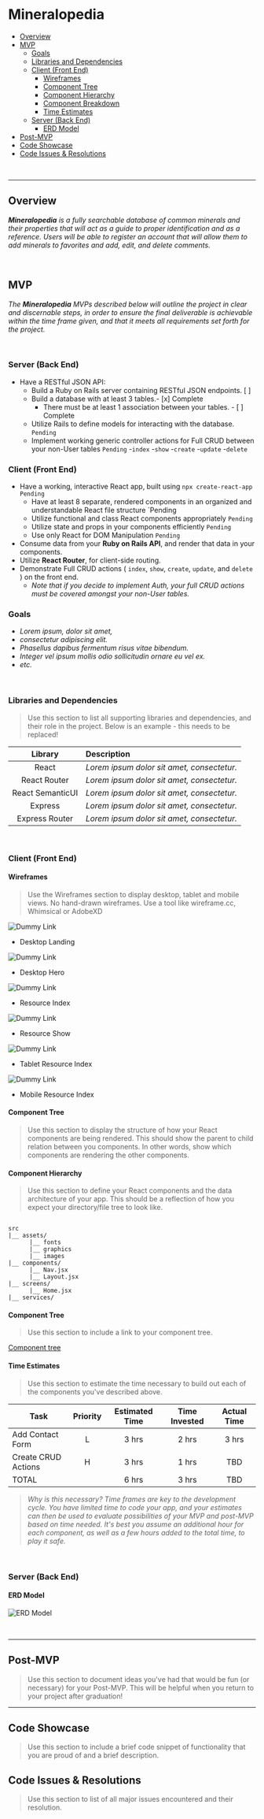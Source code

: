 # Mineralopedia

- [Overview](#overview)
- [MVP](#mvp)
  - [Goals](#goals)
  - [Libraries and Dependencies](#libraries-and-dependencies)
  - [Client (Front End)](#client-front-end)
    - [Wireframes](#wireframes)
    - [Component Tree](#component-tree)
    - [Component Hierarchy](#component-hierarchy)
    - [Component Breakdown](#component-breakdown)
    - [Time Estimates](#time-estimates)
  - [Server (Back End)](#server-back-end)
    - [ERD Model](#erd-model)
- [Post-MVP](#post-mvp)
- [Code Showcase](#code-showcase)
- [Code Issues & Resolutions](#code-issues--resolutions)

<br>

---

## Overview

_**Mineralopedia** is a fully searchable database of common minerals and their properties that will act as a guide to proper identification and as a reference. Users will be able to register an account that will allow them to add minerals to favorites and add, edit, and delete comments._

<br>

## MVP

_The **Mineralopedia** MVPs described below will outline the project in clear and discernable steps, in order to ensure the final deliverable is achievable within the time frame given, and that it meets all requirements set forth for the project._

<br>

### Server (Back End) <!-- omit in toc -->

- Have a RESTful JSON API:
  - Build a Ruby on Rails server containing RESTful JSON endpoints. [ ]
  - Build a database with at least 3 tables.- [x] Complete
    - There must be at least 1 association between your tables. - [ ] Complete
  - Utilize Rails to define models for interacting with the database. `Pending`
  - Implement working generic controller actions for Full CRUD between your non-User tables `Pending` -`index` -`show` -`create` -`update` -`delete`

### Client (Front End) <!-- omit in toc -->

- Have a working, interactive React app, built using `npx create-react-app` `Pending`
  - Have at least 8 separate, rendered components in an organized and understandable React file structure `Pending
  - Utilize functional and class React components appropriately `Pending`
  - Utilize state and props in your components efficiently `Pending`
  - Use only React for DOM Manipulation `Pending`
- Consume data from your **Ruby on Rails API**, and render that data in your components.
- Utilize **React Router**, for client-side routing.
- Demonstrate Full CRUD actions ( `index`, `show`, `create`, `update`, and `delete` ) on the front end.
  - _Note that if you decide to implement Auth, your full CRUD actions must be covered amongst your non-User tables._

### Goals

- _Lorem ipsum, dolor sit amet,_
- _consectetur adipiscing elit._
- _Phasellus dapibus fermentum risus vitae bibendum._
- _Integer vel ipsum mollis odio sollicitudin ornare eu vel ex._
- _etc._

<br>

### Libraries and Dependencies

> Use this section to list all supporting libraries and dependencies, and their role in the project. Below is an example - this needs to be replaced!

|     Library      | Description                                |
| :--------------: | :----------------------------------------- |
|      React       | _Lorem ipsum dolor sit amet, consectetur._ |
|   React Router   | _Lorem ipsum dolor sit amet, consectetur._ |
| React SemanticUI | _Lorem ipsum dolor sit amet, consectetur._ |
|     Express      | _Lorem ipsum dolor sit amet, consectetur._ |
|  Express Router  | _Lorem ipsum dolor sit amet, consectetur._ |

<br>

### Client (Front End)

#### Wireframes

> Use the Wireframes section to display desktop, tablet and mobile views. No hand-drawn wireframes. Use a tool like wireframe.cc, Whimsical or AdobeXD

![Dummy Link](url)

- Desktop Landing

![Dummy Link](url)

- Desktop Hero

![Dummy Link](url)

- Resource Index

![Dummy Link](url)

- Resource Show

![Dummy Link](url)

- Tablet Resource Index

![Dummy Link](url)

- Mobile Resource Index

#### Component Tree

> Use this section to display the structure of how your React components are being rendered. This should show the parent to child relation between you components. In other words, show which components are rendering the other components.

#### Component Hierarchy

> Use this section to define your React components and the data architecture of your app. This should be a reflection of how you expect your directory/file tree to look like.

```structure

src
|__ assets/
      |__ fonts
      |__ graphics
      |__ images
|__ components/
      |__ Nav.jsx
      |__ Layout.jsx
|__ screens/
      |__ Home.jsx
|__ services/

```

#### Component Tree

> Use this section to include a link to your component tree.

[Component tree](url)

#### Time Estimates

> Use this section to estimate the time necessary to build out each of the components you've described above.

| Task                | Priority | Estimated Time | Time Invested | Actual Time |
| ------------------- | :------: | :------------: | :-----------: | :---------: |
| Add Contact Form    |    L     |     3 hrs      |     2 hrs     |    3 hrs    |
| Create CRUD Actions |    H     |     3 hrs      |     1 hrs     |     TBD     |
| TOTAL               |          |     6 hrs      |     3 hrs     |     TBD     |

> _Why is this necessary? Time frames are key to the development cycle. You have limited time to code your app, and your estimates can then be used to evaluate possibilities of your MVP and post-MVP based on time needed. It's best you assume an additional hour for each component, as well as a few hours added to the total time, to play it safe._

<br>

### Server (Back End)

#### ERD Model

![ERD Model](https://user-images.githubusercontent.com/74211758/106069848-ed8b7f00-60c8-11eb-838b-712df04f9c86.png)

<br>

---

## Post-MVP

> Use this section to document ideas you've had that would be fun (or necessary) for your Post-MVP. This will be helpful when you return to your project after graduation!

---

## Code Showcase

> Use this section to include a brief code snippet of functionality that you are proud of and a brief description.

## Code Issues & Resolutions

> Use this section to list of all major issues encountered and their resolution.
